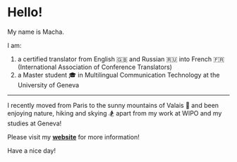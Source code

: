 # Hello! 

My name is Macha. 

I am:
1. a certified translator from English :uk: and Russian :ru: into French :fr: (International Association of Conference Translators) 
2. a Master student :mortar_board: in Multilingual Communication Technology at the University of Geneva

---

I recently moved from Paris to the sunny mountains of Valais :sunrise_over_mountains: and been enjoying nature, hiking and skying :snowboarder: apart from my work at WIPO and my studies at Geneva!

Please visit my **[website](https://machabellec.github.io)** for more information!

Have a nice day!

